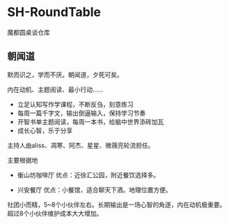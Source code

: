 # SH-RoundTable
魔都圆桌谈仓库

## 朝闻道


默而识之，学而不厌。朝闻道，夕死可矣。

内在动机、主题阅读、最小行动……



*  立足认知写作学课程，不断反刍，刻意练习
*  每周一篇千字文，输出倒逼输入，保持学习节奏
*  开智书单主题阅读，每周一本书，给脑中世界添砖加瓦
*  成长心智，乐于分享


主持人由aliss、凋寒、阿杰、星星、微薇亮轮流担任。


主要根据地

* 衡山坊咖啡厅
优点：近徐汇公园，附近餐饮选择多。

* 兴安餐厅
优点：小餐馆，适合聊天下酒。地理位置方便。








社团小而精，5~8个小伙伴左右。长期输出是一场心智的角逐，内在动机极重要。超过8个小伙伴维护成本大大增加。






